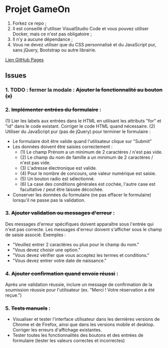 # Projet GameOn
1. Forkez ce repo ;
2. Il est conseillé d'utiliser VisualStudio Code et vous pouvez utiliser Docker, mais ce n'est pas obligatoire ;
3. Il n'y a aucune dépendance ;
4. Vous ne devez utiliser que du CSS personnalisé et du JavaScript pur, sans jQuery, Bootstrap ou autre librairie.

[Lien GitHub Pages](https://lob2018.github.io/GameOn-website-FR/starterOnly/index.html)

## Issues
### 1. TODO : fermer la modale : 	~~Ajouter la fonctionnalité au bouton (x)~~
### 2. ~~Implémenter entrées du formulaire~~ :
(1) Lier les labels aux entrées dans le HTML en utilisant les attributs "for" et "id" dans le code existant. Corriger le code HTML quand nécessaire.
(2) Utiliser du JavaScript pur (pas de jQuery) pour terminer le formulaire :
- Le formulaire doit être valide quand l'utilisateur clique sur "Submit"
- Les données doivent être saisies correctement :
  - (1) Le champ Prénom a un minimum de 2 caractères / n'est pas vide.
  - (2) Le champ du nom de famille a un minimum de 2 caractères / n'est pas vide.
  - (3) L'adresse électronique est valide.
  - (4) Pour le nombre de concours, une valeur numérique est saisie.
  - (5) Un bouton radio est sélectionné.
  - (6) La case des conditions générales est cochée, l'autre case est facultative / peut être laissée décochée.
- Conserver les données du formulaire (ne pas effacer le formulaire) lorsqu'il ne passe pas la validation.
### 3. ~~Ajouter validation ou messages d'erreur~~ :
Des messages d'erreur spécifiques doivent apparaître sous l'entrée qui n'est pas correcte. Les messages d'erreur doivent s'afficher sous le champ de saisie associé. Exemples :
- "Veuillez entrer 2 caractères ou plus pour le champ du nom."
- "Vous devez choisir une option."
- "Vous devez vérifier que vous acceptez les termes et conditions."
- "Vous devez entrer votre date de naissance."
### 4. ~~Ajouter confirmation quand envoie réussi~~ :
Après une validation réussie, inclure un message de confirmation de la soumission réussie pour l'utilisateur (ex. "Merci ! Votre réservation a été reçue.")
### 5. ~~Tests manuels~~ :
- Visualiser et tester l'interface utilisateur dans les dernières versions de Chrome et de Firefox, ainsi que dans les versions mobile et desktop. Corriger les erreurs d'affichage existantes.
- Tester toutes les fonctionnalités des boutons et des entrées de formulaire (tester les valeurs correctes et incorrectes)
